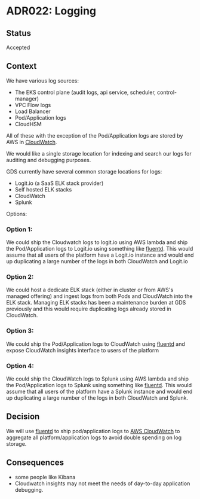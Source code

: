 # ADR022: Logging

## Status

Accepted

## Context

We have various log sources:

* The EKS control plane (audit logs, api service, scheduler, control-manager)
* VPC Flow logs
* Load Balancer
* Pod/Application logs
* CloudHSM

All of these with the exception of the Pod/Application logs are stored by AWS in [CloudWatch](https://aws.amazon.com/cloudwatch/).

We would like a single storage location for indexing and search our logs for auditing and debugging purposes.

GDS currently have several common storage locations for logs:

* Logit.io (a SaaS ELK stack provider)
* Self hosted ELK stacks
* CloudWatch
* Splunk

Options:

### Option 1:

We could ship the Cloudwatch logs to logit.io using AWS lambda and ship the Pod/Application logs to Logit.io using something like [fluentd](https://www.fluentd.org/). This would assume that all users of the platform have a Logit.io instance and would end up duplicating a large number of the logs in both CloudWatch and Logit.io

### Option 2:

We could host a dedicate ELK stack (either in cluster or from AWS's managed offering) and ingest logs from both Pods and CloudWatch into the ELK stack. Managing ELK stacks has been a maintenance burden at GDS previously and this would require duplicating logs already stored in CloudWatch.

### Option 3:

We could ship the Pod/Application logs to CloudWatch using [fluentd](https://www.fluentd.org/) and expose CloudWatch insights interface to users of the platform

### Option 4:

We could ship the CloudWatch logs to Splunk using AWS lambda and ship the Pod/Application logs to Splunk using something like [fluentd](https://www.fluentd.org/). This would assume that all users of the platform have a Splunk instance and would end up duplicating a large number of the logs in both CloudWatch and Splunk.

## Decision

We will use [fluentd](https://www.fluentd.org/) to ship pod/application logs to [AWS CloudWatch](https://aws.amazon.com/cloudwatch/) to aggregate all platform/application logs to avoid double spending on log storage.

## Consequences

- some people like Kibana
- Cloudwatch insights may not meet the needs of day-to-day application debugging.
